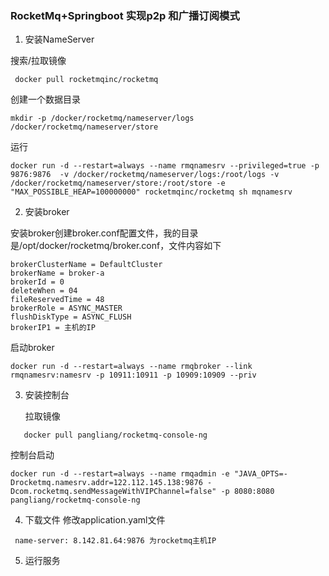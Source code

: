 ### RocketMq+Springboot 实现p2p 和广播订阅模式
1. 安装NameServer

 搜索/拉取镜像
```
 docker pull rocketmqinc/rocketmq
```
 创建一个数据目录
```
mkdir -p /docker/rocketmq/nameserver/logs /docker/rocketmq/nameserver/store
```
 运行
```
docker run -d --restart=always --name rmqnamesrv --privileged=true -p 9876:9876  -v /docker/rocketmq/nameserver/logs:/root/logs -v /docker/rocketmq/nameserver/store:/root/store -e "MAX_POSSIBLE_HEAP=100000000" rocketmqinc/rocketmq sh mqnamesrv
```
2. 安装broker

安装broker创建broker.conf配置文件，我的目录是/opt/docker/rocketmq/broker.conf，文件内容如下
```
brokerClusterName = DefaultCluster
brokerName = broker-a
brokerId = 0
deleteWhen = 04
fileReservedTime = 48
brokerRole = ASYNC_MASTER
flushDiskType = ASYNC_FLUSH
brokerIP1 = 主机的IP
```
启动broker
```
docker run -d --restart=always --name rmqbroker --link rmqnamesrv:namesrv -p 10911:10911 -p 10909:10909 --priv
```
3. 安装控制台


   拉取镜像
```
   docker pull pangliang/rocketmq-console-ng
```
控制台启动
```
docker run -d --restart=always --name rmqadmin -e "JAVA_OPTS=-Drocketmq.namesrv.addr=122.112.145.138:9876 -Dcom.rocketmq.sendMessageWithVIPChannel=false" -p 8080:8080 pangliang/rocketmq-console-ng
```
4. 下载文件
修改application.yaml文件
```
 name-server: 8.142.81.64:9876 为rocketmq主机IP
```
5. 运行服务